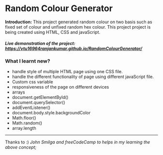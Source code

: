 # Random Colour Generator
**Introduction:** This project generated random colour on two basis such as fixed set of colour and unfixed random hex colour.
This project project is being created using HTML, CSS and javaScript.

##### Live demonstration of the project: https://vtu16964ranjankumar.github.io/RandomColourGenerator/
### What I learnt new?
- handle style of multiple HTML page using one CSS file.
- handle the different functionality of page using different javaScript file.
- Custom css variable
- responsiveness of the page on different devices
- arrays
- document.getElementById()
- document.querySelector()
- addEventListener()
- document.body.style.backgroundColor
- Math.floor()
- Math.random()
- array.length






-----------------




Thanks to :) *John Smilga and freeCodeCamp to helps in my learning the above concept;*
